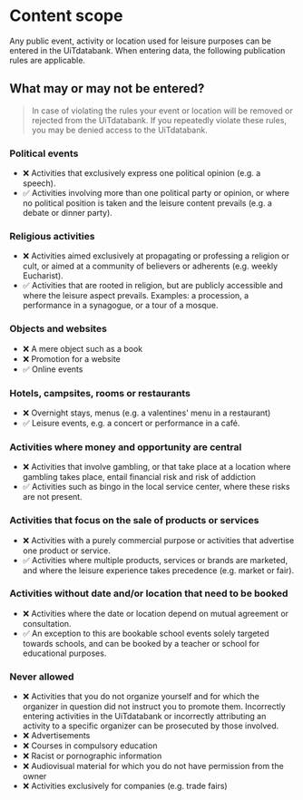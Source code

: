 # Content scope

Any public event, activity or location used for leisure purposes can be entered in the UiTdatabank. When entering data, the following publication rules are applicable.

## What may or may not be entered?

<!-- theme: info -->
> 
> In case of violating the rules your event or location will be removed or rejected from the UiTdatabank. If you repeatedly violate these rules, you may be denied access to the UiTdatabank.

### Political events

* ❌ Activities that exclusively express one political opinion (e.g. a speech).
* ✅ Activities involving more than one political party or opinion, or where no political position is taken and the leisure content prevails (e.g. a debate or dinner party).

### Religious activities
* ❌  Activities aimed exclusively at propagating or professing a religion or cult, or aimed at a community of believers or adherents (e.g. weekly Eucharist).
* ✅  Activities that are rooted in religion, but are publicly accessible and where the leisure aspect prevails. Examples: a procession, a performance in a synagogue, or a tour of a mosque.

### Objects and websites
* ❌ A mere object such as a book
* ❌ Promotion for a website
* ✅ Online events

### Hotels, campsites, rooms or restaurants 
* ❌ Overnight stays, menus (e.g. a valentines' menu in a restaurant)
* ✅ Leisure events, e.g. a concert or performance in a café.

### Activities where money and opportunity are central
* ❌ Activities that involve gambling, or that take place at a location where gambling takes place, entail financial risk and risk of addiction
* ✅ Activities such as bingo in the local service center, where these risks are not present.

### Activities that focus on the sale of products or services
* ❌ Activities with a purely commercial purpose or activities that advertise one product or service.
* ✅ Activities where multiple products, services or brands are marketed, and where the leisure experience takes precedence (e.g. market or fair).

### Activities without date and/or location that need to be booked
* ❌ Activities where the date or location depend on mutual agreement or consultation.
* ✅ An exception to this are bookable school events solely targeted towards schools, and can be booked by a teacher or school for educational purposes.

### Never allowed
* ❌ Activities that you do not organize yourself and for which the organizer in question did not instruct you to promote them. Incorrectly entering activities in the UiTdatabank or incorrectly attributing an activity to a specific organizer can be prosecuted by those involved.
* ❌ Advertisements
* ❌ Courses in compulsory education
* ❌ Racist or pornographic information
* ❌ Audiovisual material for which you do not have permission from the owner
* ❌ Activities exclusively for companies (e.g. trade fairs)
